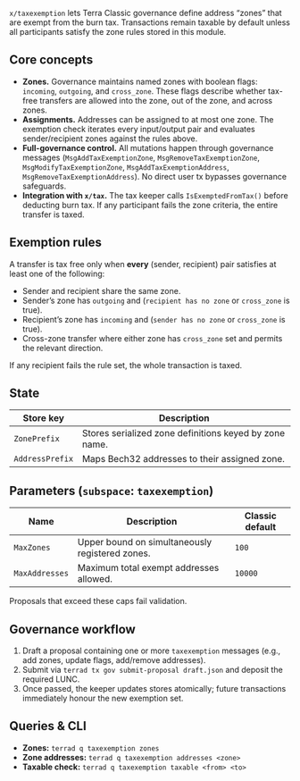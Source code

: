 `x/taxexemption` lets Terra Classic governance define address “zones” that are exempt from the burn tax. Transactions remain taxable by default unless all participants satisfy the zone rules stored in this module.

## Core concepts

- **Zones.** Governance maintains named zones with boolean flags: `incoming`, `outgoing`, and `cross_zone`. These flags describe whether tax-free transfers are allowed into the zone, out of the zone, and across zones.
- **Assignments.** Addresses can be assigned to at most one zone. The exemption check iterates every input/output pair and evaluates sender/recipient zones against the rules above.
- **Full-governance control.** All mutations happen through governance messages (`MsgAddTaxExemptionZone`, `MsgRemoveTaxExemptionZone`, `MsgModifyTaxExemptionZone`, `MsgAddTaxExemptionAddress`, `MsgRemoveTaxExemptionAddress`). No direct user tx bypasses governance safeguards.
- **Integration with `x/tax`.** The tax keeper calls `IsExemptedFromTax()` before deducting burn tax. If any participant fails the zone criteria, the entire transfer is taxed.

## Exemption rules

A transfer is tax free only when **every** (sender, recipient) pair satisfies at least one of the following:

- Sender and recipient share the same zone.
- Sender’s zone has `outgoing` and (`recipient has no zone` or `cross_zone` is true).
- Recipient’s zone has `incoming` and (`sender has no zone` or `cross_zone` is true).
- Cross-zone transfer where either zone has `cross_zone` set and permits the relevant direction.

If any recipient fails the rule set, the whole transaction is taxed.

## State

| Store key | Description |
| --- | --- |
| `ZonePrefix` | Stores serialized zone definitions keyed by zone name. |
| `AddressPrefix` | Maps Bech32 addresses to their assigned zone. |

## Parameters (`subspace`: `taxexemption`)

| Name | Description | Classic default |
| --- | --- | --- |
| `MaxZones` | Upper bound on simultaneously registered zones. | `100` |
| `MaxAddresses` | Maximum total exempt addresses allowed. | `10000` |

Proposals that exceed these caps fail validation.

## Governance workflow

1. Draft a proposal containing one or more `taxexemption` messages (e.g., add zones, update flags, add/remove addresses).
2. Submit via `terrad tx gov submit-proposal draft.json` and deposit the required LUNC.
3. Once passed, the keeper updates stores atomically; future transactions immediately honour the new exemption set.

## Queries & CLI

- **Zones:** `terrad q taxexemption zones`
- **Zone addresses:** `terrad q taxexemption addresses <zone>`
- **Taxable check:** `terrad q taxexemption taxable <from> <to>`
